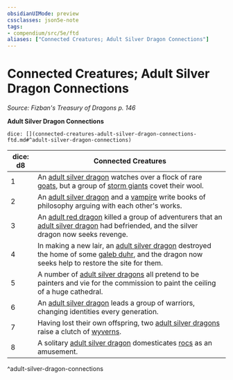 ```yaml
---
obsidianUIMode: preview
cssclasses: json5e-note
tags:
- compendium/src/5e/ftd
aliases: ["Connected Creatures; Adult Silver Dragon Connections"]
---
```

# Connected Creatures; Adult Silver Dragon Connections
*Source: Fizban's Treasury of Dragons p. 146* 

**Adult Silver Dragon Connections**

`dice: [](connected-creatures-adult-silver-dragon-connections-ftd.md#^adult-silver-dragon-connections)`

| dice: d8 | Connected Creatures |
|----------|---------------------|
| 1 | An [adult silver dragon](/3-Mechanics/CLI/bestiary/dragon/adult-silver-dragon.md) watches over a flock of rare [goats](/3-Mechanics/CLI/bestiary/beast/goat.md), but a group of [storm giants](/3-Mechanics/CLI/bestiary/giant/storm-giant.md) covet their wool. |
| 2 | An [adult silver dragon](/3-Mechanics/CLI/bestiary/dragon/adult-silver-dragon.md) and a [vampire](/3-Mechanics/CLI/bestiary/undead/vampire.md) write books of philosophy arguing with each other's works. |
| 3 | An [adult red dragon](/3-Mechanics/CLI/bestiary/dragon/adult-red-dragon.md) killed a group of adventurers that an [adult silver dragon](/3-Mechanics/CLI/bestiary/dragon/adult-silver-dragon.md) had befriended, and the silver dragon now seeks revenge. |
| 4 | In making a new lair, an [adult silver dragon](/3-Mechanics/CLI/bestiary/dragon/adult-silver-dragon.md) destroyed the home of some [galeb duhr](/3-Mechanics/CLI/bestiary/elemental/galeb-duhr.md), and the dragon now seeks help to restore the site for them. |
| 5 | A number of [adult silver dragons](/3-Mechanics/CLI/bestiary/dragon/adult-silver-dragon.md) all pretend to be painters and vie for the commission to paint the ceiling of a huge cathedral. |
| 6 | An [adult silver dragon](/3-Mechanics/CLI/bestiary/dragon/adult-silver-dragon.md) leads a group of warriors, changing identities every generation. |
| 7 | Having lost their own offspring, two [adult silver dragons](/3-Mechanics/CLI/bestiary/dragon/adult-silver-dragon.md) raise a clutch of [wyverns](/3-Mechanics/CLI/bestiary/dragon/wyvern.md). |
| 8 | A solitary [adult silver dragon](/3-Mechanics/CLI/bestiary/dragon/adult-silver-dragon.md) domesticates [rocs](/3-Mechanics/CLI/bestiary/monstrosity/roc.md) as an amusement. |
^adult-silver-dragon-connections